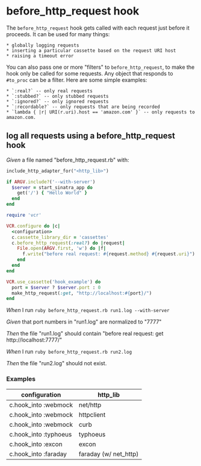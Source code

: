 # before_http_request hook

The `before_http_request` hook gets called with each request
  just before it proceeds. It can be used for many things:

    * globally logging requests
    * inserting a particular cassette based on the request URI host
    * raising a timeout error

  You can also pass one or more "filters" to `before_http_request`, to make
  the hook only be called for some requests. Any object that responds to `#to_proc`
  can be a filter.  Here are some simple examples:

    * `:real?` -- only real requests
    * `:stubbed?` -- only stubbed requests
    * `:ignored?` -- only ignored requests
    * `:recordable?` -- only requests that are being recorded
    * `lambda { |r| URI(r.uri).host == 'amazon.com' }` -- only requests to amazon.com.

## log all requests using a before_http_request hook

_Given_ a file named "before_http_request.rb" with:

```ruby
include_http_adapter_for("<http_lib>")

if ARGV.include?('--with-server')
  $server = start_sinatra_app do
    get('/') { "Hello World" }
  end
end

require 'vcr'

VCR.configure do |c|
  <configuration>
  c.cassette_library_dir = 'cassettes'
  c.before_http_request(:real?) do |request|
    File.open(ARGV.first, 'w') do |f|
      f.write("before real request: #{request.method} #{request.uri}")
    end
  end
end

VCR.use_cassette('hook_example') do
  port = $server ? $server.port : 0
  make_http_request(:get, "http://localhost:#{port}/")
end
```

_When_ I run `ruby before_http_request.rb run1.log --with-server`

_Given_ that port numbers in "run1.log" are normalized to "7777"

_Then_ the file "run1.log" should contain "before real request: get http://localhost:7777/"

_When_ I run `ruby before_http_request.rb run2.log`

_Then_ the file "run2.log" should not exist.

### Examples

| configuration         | http_lib              |
|-----------------------|-----------------------|
| c.hook_into :webmock  | net/http              |
| c.hook_into :webmock  | httpclient            |
| c.hook_into :webmock  | curb                  |
| c.hook_into :typhoeus | typhoeus              |
| c.hook_into :excon    | excon                 |
| c.hook_into :faraday  | faraday (w/ net_http) |
